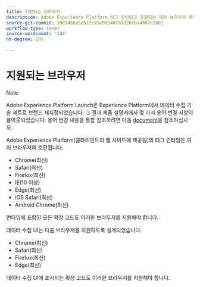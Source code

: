 ```yaml
---
title: 지원되는 브라우저
description: Adobe Experience Platform 태그 런타임과 호환되는 여러 브라우저 목록입니다.
source-git-commit: 39d9468e5d512c75c9d540fa5d2bcba4967e2881
workflow-type: tm+mt
source-wordcount: '144'
ht-degree: 29%

---
```


# 지원되는 브라우저

>[!NOTE]
>
>Adobe Experience Platform Launch은 Experience Platform에서 데이터 수집 기술 세트로 브랜드 재지정되었습니다. 그 결과 제품 설명서에서 몇 가지 용어 변경 사항이 롤아웃되었습니다. 용어 변경 내용을 통합 참조하려면 다음 [document](../term-updates.md)을 참조하십시오.

Adobe Experience Platform(클라이언트의 웹 사이트에 제공됨)의 태그 런타임은 여러 브라우저와 호환됩니다.

- Chrome(최신)
- Safari(최신)
- Firefox(최신)
- IE(10 이상)
- Edge(최신)
- iOS Safari(최신)
- Android Chrome(최신)

런타임에 포함된 모든 확장 코드도 이러한 브라우저를 지원해야 합니다.

데이터 수집 UI는 다음 브라우저를 지원하도록 설계되었습니다.

- Chrome(최신)
- Safari(최신)
- Firefox(최신)
- Edge(최신)

데이터 수집 UI에 표시되는 확장 코드도 이러한 브라우저를 지원해야 합니다.
